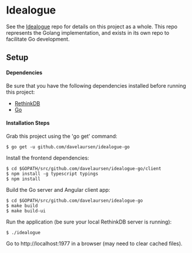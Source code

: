 # Idealogue

See the [Idealogue](https://github.com/davelaursen/idealogue) repo for details on this project as a whole. This repo represents the Golang
implementation, and exists in its own repo to facilitate Go development.

## Setup

#### Dependencies
Be sure that you have the following dependencies installed before running this project:

- [RethinkDB](https://www.rethinkdb.com/docs/install/)
- [Go](http://golang.org/doc/install.html)

#### Installation Steps

Grab this project using the 'go get' command:

    $ go get -u github.com/davelaursen/idealogue-go

Install the frontend dependencies:

    $ cd $GOPATH/src/github.com/davelaursen/idealogue-go/client
    $ npm install -g typescript typings
    $ npm install

Build the Go server and Angular client app:

    $ cd $GOPATH/src/github.com/davelaursen/idealogue-go
    $ make build
    $ make build-ui

Run the application (be sure your local RethinkDB server is running):

    $ ./idealogue

Go to http://localhost:1977 in a browser (may need to clear cached files).
